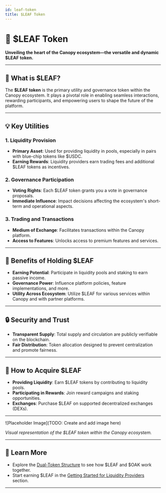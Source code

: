 ```yaml
---
id: leaf-token
title: $LEAF Token
---
```


# 🌿 $LEAF Token

**Unveiling the heart of the Canopy ecosystem—the versatile and dynamic $LEAF token.**

---

## 🌟 **What is $LEAF?**

The **$LEAF token** is the primary utility and governance token within the Canopy ecosystem. It plays a pivotal role in enabling seamless interactions, rewarding participants, and empowering users to shape the future of the platform.

---

## 💡 **Key Utilities**

### **1. Liquidity Provision**

- **Primary Asset**: Used for providing liquidity in pools, especially in pairs with blue-chip tokens like $USDC.
- **Earning Rewards**: Liquidity providers earn trading fees and additional $LEAF tokens as incentives.

### **2. Governance Participation**

- **Voting Rights**: Each $LEAF token grants you a vote in governance proposals.
- **Immediate Influence**: Impact decisions affecting the ecosystem's short-term and operational aspects.

### **3. Trading and Transactions**

- **Medium of Exchange**: Facilitates transactions within the Canopy platform.
- **Access to Features**: Unlocks access to premium features and services.

---

## 🚀 **Benefits of Holding $LEAF**

- **Earning Potential**: Participate in liquidity pools and staking to earn passive income.
- **Governance Power**: Influence platform policies, feature implementations, and more.
- **Utility Across Ecosystem**: Utilize $LEAF for various services within Canopy and with partner platforms.

---

## 🔒 **Security and Trust**

- **Transparent Supply**: Total supply and circulation are publicly verifiable on the blockchain.
- **Fair Distribution**: Token allocation designed to prevent centralization and promote fairness.

---

## 🎯 **How to Acquire $LEAF**

- **Providing Liquidity**: Earn $LEAF tokens by contributing to liquidity pools.
- **Participating in Rewards**: Join reward campaigns and staking opportunities.
- **Exchanges**: Purchase $LEAF on supported decentralized exchanges (DEXs).

---

![Placeholder Image](TODO: Create and add image here)

*Visual representation of the $LEAF token within the Canopy ecosystem.*

---

## 📖 **Learn More**

- Explore the [Dual-Token Structure](../key-features/dual-token-structure.md) to see how $LEAF and $OAK work together.
- Start earning $LEAF in the [Getting Started for Liquidity Providers](../getting-started/for-liquidity-providers.md) section.

---
